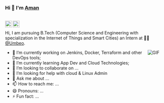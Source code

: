### Hi 👋 I'm [Aman](https://www.linkedin.com/in/199amanbhardwaj/)
<br/>

<a href="https://twitter.com/kudoabhijeet">
  <img align="left" alt="Aman Bhardwaj | Twitter" width="22px" src="https://twitter.com/iaman877" />
</a>
<a href="https://www.linkedin.com/in/kudoabhijeet/">
  <img align="left" alt="Aman's LinkdeIN" width="22px" src="https://www.linkedin.com/in/199amanbhardwaj/" />
</a>

<br />

Hi, I am pursuing B.Tech (Computer Science and Engineering with specialization in the Internet of Things and Smart Cities) an Intern at  🏽‍💼[@Umbeo](https://www.umbeo.com/).

<img align="right" alt="GIF" src="https://media.giphy.com/media/ZVik7pBtu9dNS/giphy.gif" />

<!--
**iaman877/iaman877** is a ✨ _special_ ✨ repository because its `README.md` (this file) appears on your GitHub profile.
Here are some ideas to get you started:
-->

- 🔭 I’m currently working on Jenkins, Docker, Terraform and other DevOps tools;
- 🌱 I’m currently learning App Dev and Cloud Technologies;
- 👯 I’m looking to collaborate on ...
- 🤔 I’m looking for help with cloud & Linux Admin
- 💬 Ask me about ...
- 📫 How to reach me: ...
- 😄 Pronouns: ...
- ⚡ Fun fact: ...



